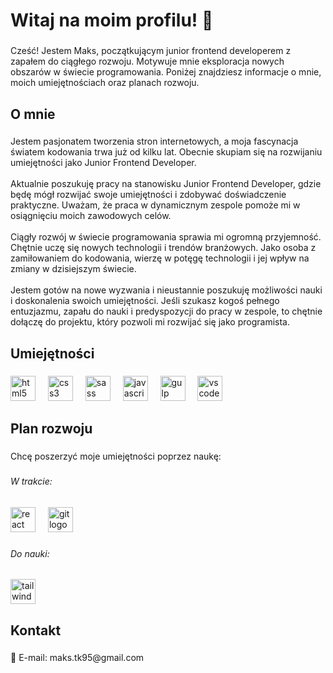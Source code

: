<h1 align="left">Witaj na moim profilu! 👋</h1>

###

<p align="left">Cześć! Jestem Maks, początkującym junior frontend developerem z zapałem do ciągłego rozwoju. Motywuje mnie eksploracja nowych obszarów w świecie programowania. Poniżej znajdziesz informacje o mnie, moich umiejętnościach oraz planach rozwoju.</p>

###

<h2 align="left">O mnie</h2>

###

<p align="left">Jestem pasjonatem tworzenia stron internetowych, a moja fascynacja światem kodowania trwa już od kilku lat. Obecnie skupiam się na rozwijaniu umiejętności jako Junior Frontend Developer.<br><br>Aktualnie poszukuję pracy na stanowisku Junior Frontend Developer, gdzie będę mógł rozwijać swoje umiejętności i zdobywać doświadczenie praktyczne. Uważam, że praca w dynamicznym zespole pomoże mi w osiągnięciu moich zawodowych celów.<br><br>Ciągły rozwój w świecie programowania sprawia mi ogromną przyjemność. Chętnie uczę się nowych technologii i trendów branżowych. Jako osoba z zamiłowaniem do kodowania, wierzę w potęgę technologii i jej wpływ na zmiany w dzisiejszym świecie.<br><br>Jestem gotów na nowe wyzwania i nieustannie poszukuję możliwości nauki i doskonalenia swoich umiejętności. Jeśli szukasz kogoś pełnego entuzjazmu, zapału do nauki i predyspozycji do pracy w zespole, to chętnie dołączę do projektu, który pozwoli mi rozwijać się jako programista.</p>

###

<h2 align="left">Umiejętności</h2>

###

<div align="left">
  <img src="https://cdn.jsdelivr.net/gh/devicons/devicon/icons/html5/html5-original.svg" height="40" alt="html5 logo"  />
  <img width="12" />
  <img src="https://cdn.jsdelivr.net/gh/devicons/devicon/icons/css3/css3-original.svg" height="40" alt="css3 logo"  />
  <img width="12" />
  <img src="https://cdn.jsdelivr.net/gh/devicons/devicon/icons/sass/sass-original.svg" height="40" alt="sass logo"  />
  <img width="12" />
  <img src="https://cdn.jsdelivr.net/gh/devicons/devicon/icons/javascript/javascript-original.svg" height="40" alt="javascript logo"  />
  <img width="12" />
  <img src="https://cdn.jsdelivr.net/gh/devicons/devicon/icons/gulp/gulp-plain.svg" height="40" alt="gulp logo"  />
  <img width="12" />
  <img src="https://cdn.jsdelivr.net/gh/devicons/devicon/icons/vscode/vscode-original.svg" height="40" alt="vscode logo"  />
</div>

###

<h2 align="left">Plan rozwoju</h2>

###

<p align="left">Chcę poszerzyć moje umiejętności poprzez naukę:</p>

###

<h6 align="left">W trakcie:</h6>

###

<div align="left">
  <img src="https://cdn.jsdelivr.net/gh/devicons/devicon/icons/react/react-original.svg" height="40" alt="react logo"  />
  <img width="12" />
  <img src="https://cdn.jsdelivr.net/gh/devicons/devicon/icons/git/git-original.svg" height="40" alt="git logo"  />
</div>

###

<h6 align="left">Do nauki:</h6>

###

<div align="left">
  <img src="https://cdn.jsdelivr.net/gh/devicons/devicon/icons/tailwindcss/tailwindcss-original-wordmark.svg" height="40" alt="tailwindcss logo"  />
</div>

###

<h2 align="left">Kontakt</h2>

###

<p align="left">📧 E-mail: maks.tk95@gmail.com</p>

###
